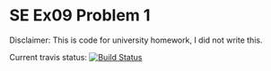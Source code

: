 # SE Ex09 Problem 1

Disclaimer: This is code for university homework, I did not write this.

Current travis status: [![Build Status](https://travis-ci.org/Missingmew/se09-thingy.svg?branch=master)](https://travis-ci.org/Missingmew/se09-thingy)
